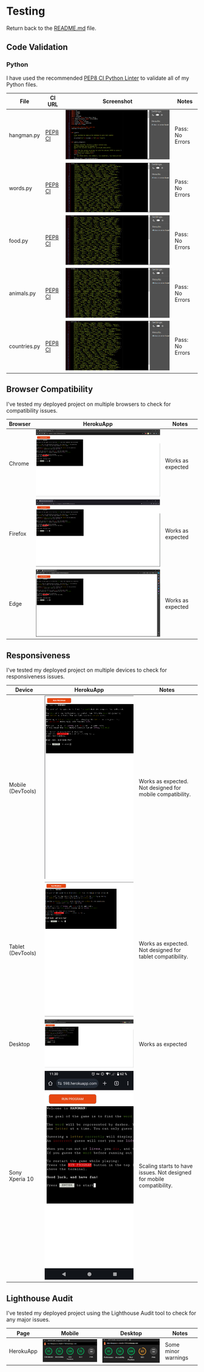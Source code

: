 # Testing

Return back to the [README.md](README.md) file.

## Code Validation

### Python

I have used the recommended [PEP8 CI Python Linter](https://pep8ci.herokuapp.com) to validate all of my Python files.

| File | CI URL | Screenshot | Notes |
| --- | --- | --- | --- |
| hangman.py | [PEP8 CI](https://pep8ci.herokuapp.com/https://raw.githubusercontent.com/DavidFB94/hangman/main/hangman.py) | ![screenshot](documentation/validation/py-validation-hangman.png) | Pass: No Errors |
| words.py | [PEP8 CI](https://pep8ci.herokuapp.com/https://raw.githubusercontent.com/DavidFB94/hangman/main/words.py) | ![screenshot](documentation/validation/py-validation-words.png) | Pass: No Errors |
| food.py | [PEP8 CI](https://pep8ci.herokuapp.com/https://raw.githubusercontent.com/DavidFB94/hangman/main/food.py) | ![screenshot](documentation/validation/py-validation-food.png) | Pass: No Errors |
| animals.py | [PEP8 CI](https://pep8ci.herokuapp.com/https://raw.githubusercontent.com/DavidFB94/hangman/main/animals.py) | ![screenshot](documentation/validation/py-validation-animals.png) | Pass: No Errors |
| countries.py | [PEP8 CI](https://pep8ci.herokuapp.com/https://raw.githubusercontent.com/DavidFB94/hangman/main/countries.py) | ![screenshot](documentation/validation/py-validation-countries.png) | Pass: No Errors |

## Browser Compatibility

I've tested my deployed project on multiple browsers to check for compatibility issues.

| Browser | HerokuApp | Notes |
| --- | --- | --- |
| Chrome | ![screenshot](documentation/browsers/chrome.png) | Works as expected |
| Firefox | ![screenshot](documentation/browsers/firefox.png) | Works as expected |
| Edge | ![screenshot](documentation/browsers/edge.png) | Works as expected |

## Responsiveness

I've tested my deployed project on multiple devices to check for responsiveness issues.

| Device | HerokuApp | Notes |
| --- | --- | --- |
| Mobile (DevTools) | ![screenshot](documentation/responsiveness/responsive-mobile.png) |  Works as expected. Not designed for mobile compatibility. |
| Tablet (DevTools) | ![screenshot](documentation/responsiveness/responsive-tablet.png) | Works as expected. Not designed for tablet compatibility. |
| Desktop | ![screenshot](documentation/browsers/chrome.png) | Works as expected |
| Sony Xperia 10 | ![screenshot](documentation/responsiveness/responsive-xperia.jpg) | Scaling starts to have issues. Not designed for mobile compatibility. |

## Lighthouse Audit

I've tested my deployed project using the Lighthouse Audit tool to check for any major issues.

| Page | Mobile | Desktop | Notes |
| --- | --- | --- | --- |
| HerokuApp | ![screenshot](documentation/lighthouse/lighthouse-mobile.png) | ![screenshot](documentation/lighthouse/lighthouse-desktop.png) | Some minor warnings |
